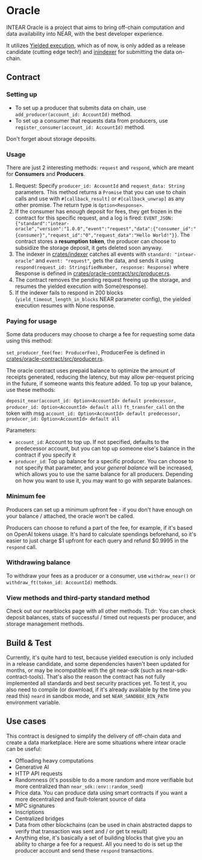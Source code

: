 # Oracle

INTEAR Oracle is a project that aims to bring off-chain computation and data availability into NEAR, with the best developer experience.

It utilizes [Yielded execution](https://github.com/near/NEPs/pull/519), which as of now, is only added as a release candidate (cutting edge tech!)
and [inindexer](https://github.com/INTEARnear/inindexer) for submitting the data on-chain.

## Contract

### Setting up

- To set up a producer that submits data on chain, use `add_producer(account_id: AccountId)` method.
- To set up a consumer that requests data from producers, use `register_consumer(account_id: AccountId)` method.

Don't forget about storage deposits.

### Usage

There are just 2 interesting methods: `request` and `respond`, which are meant for **Consumers** and **Producers**.

1. Request: Specify `producer_id: AccountId` and `request_data: String` parameters. This method returns a `Promise` that you can use to chain
   calls and use with `#[callback_result]` or `#[callback_unwrap]` as any other promise. The return type is `Option<Response>`.
2. If the consumer has enough deposit for fees, they get frozen in the contract for this specific request, and a log is fired:
   `EVENT_JSON:{"standard":"intear-oracle","version":"1.0.0","event":"request","data":{"consumer_id":"{consumer}","request_id":"0","request_data":"Hello World!"}}`.
   The contract stores a **resumption token**, the producer can choose to subsidize the storage deposit, it gets deleted soon anyway. 
3. The indexer in [crates/indexer](crates/indexer) catches all events with `standard: "intear-oracle"` and `event: "request"`, gets the data,
   and sends it using `respond(request_id: StringifiedNumber, response: Response)` where Response is defined in [crates/oracle-contract/src/producer.rs](crates/oracle-contract/src/producer.rs).
4. The contract removes the pending request freeing up the storage, and resumes the yielded execution with Some(response).
5. If the indexer fails to respond in 200 blocks (`yield_timeout_length_in_blocks` NEAR parameter config), the yielded execution resumes with None response.

### Paying for usage

Some data producers may choose to charge a fee for requesting some data using this method:

`set_producer_fee(fee: ProducerFee)`, ProducerFee is defined in [crates/oracle-contract/src/producer.rs](crates/oracle-contract/src/producer.rs).

The oracle contract uses prepaid balance to optimize the amount of receipts generated, reducing the latency, but may allow per-request pricing in
the future, if someone wants this feature added. To top up your balance, use these methods:

`deposit_near(account_id: Option<AccountId> default predecessor, producer_id: Option<AccountId> default all)`
`ft_transfer_call` on the token with msg `account_id: Option<AccountId> default predecessor, producer_id: Option<AccountId> default all`

Parameters:
- `account_id`: Account to top up. If not specified, defaults to the predecessor account, but you can top up someone else's balance in the contract
  if you specify it
- `producer_id`: Top up balance for a specific producer. You can choose to not specify that parameter, and your *general balance* will be increased,
  which allows you to use the same balance for all producers. Depending on how you want to use it, you may want to go with separate balances.

### Minimum fee

Producers can set up a minimum upfront fee - if you don't have enough on your balance / attached, the oracle won't be called.

Producers can choose to refund a part of the fee, for example, if it's based on OpenAI tokens usage. It's hard to calculate spendings beforehand, so
it's easier to just charge $1 upfront for each query and refund $0.9995 in the `respond` call.

### Withdrawing balance

To withdraw your fees as a producer or a consumer, use `withdraw_near()` or `withdraw_ft(token_id: AccountId)` methods.

### View methods and third-party standard method

Check out our nearblocks page with all other methods. Tl;dr: You can check deposit balances, stats of successful / timed out requests per producer, and
storage management methods.

## Build & Test

Currently, it's quite hard to test, because yielded execution is only included in a release candidate, and some dependencies haven't been updated
for months, or may be incompatible with the git near-sdk (such as near-sdk-contract-tools). That's also the reason the contract has not fully implemented
all standards and best security practices yet. To test it, you also need to compile (or download, if it's already available by the time you read this)
`neard` in sandbox mode, and set `NEAR_SANDBOX_BIN_PATH` environment variable.

## Use cases

This contract is designed to simplify the delivery of off-chain data and create a data marketplace. Here are some situations where intear oracle can be useful:

- Offloading heavy computations
- Generative AI
- HTTP API requests
- Randomness (it's possible to do a more random and more verifiable but more centralized than `near_sdk::env::random_seed`)
- Price data. You can produce data using smart contracts if you want a more decentralized and fault-tolerant source of data
- MPC signatures
- Inscriptions
- Centralized bridges
- Data from other blockchains (can be used in chain abstracted dapps to verify that transaction was sent and / or get tx result)
- Anything else, it's basically a set of building blocks that give you an ability to charge a fee for a request. All you need to do is set up the producer
  account and send these `respond` transactions.
